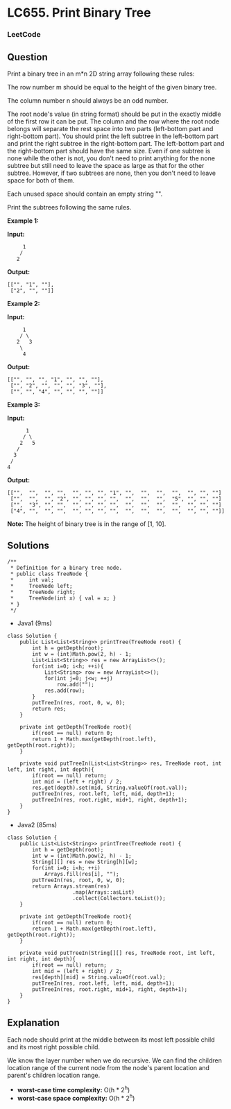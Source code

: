 # LC655. Print Binary Tree

### LeetCode

## Question

Print a binary tree in an m*n 2D string array following these rules:

The row number m should be equal to the height of the given binary tree.

The column number n should always be an odd number.

The root node's value (in string format) should be put in the exactly middle of the first row it can be put. The column and the row where the root node belongs will separate the rest space into two parts (left-bottom part and right-bottom part). You should print the left subtree in the left-bottom part and print the right subtree in the right-bottom part. The left-bottom part and the right-bottom part should have the same size. Even if one subtree is none while the other is not, you don't need to print anything for the none subtree but still need to leave the space as large as that for the other subtree. However, if two subtrees are none, then you don't need to leave space for both of them.

Each unused space should contain an empty string "".

Print the subtrees following the same rules.

**Example 1:**

**Input:**

```
     1
    /
   2
```

**Output:**

```
[["", "1", ""],
 ["2", "", ""]]
```

**Example 2:**

**Input:**

```
     1
    / \
   2   3
    \
     4
```

**Output:**

```
[["", "", "", "1", "", "", ""],
 ["", "2", "", "", "", "3", ""],
 ["", "", "4", "", "", "", ""]]
```

**Example 3:**

**Input:**

```
      1
     / \
    2   5
   / 
  3 
 / 
4 
```

**Output:**

```
[["",  "",  "", "",  "", "", "", "1", "",  "",  "",  "",  "", "", ""]
 ["",  "",  "", "2", "", "", "", "",  "",  "",  "",  "5", "", "", ""]
 ["",  "3", "", "",  "", "", "", "",  "",  "",  "",  "",  "", "", ""]
 ["4", "",  "", "",  "", "", "", "",  "",  "",  "",  "",  "", "", ""]]
```

**Note:** The height of binary tree is in the range of [1, 10].

## Solutions

```
/**
 * Definition for a binary tree node.
 * public class TreeNode {
 *     int val;
 *     TreeNode left;
 *     TreeNode right;
 *     TreeNode(int x) { val = x; }
 * }
 */
```

* Java1 (9ms)
```
class Solution {
    public List<List<String>> printTree(TreeNode root) {
        int h = getDepth(root);
        int w = (int)Math.pow(2, h) - 1;
        List<List<String>> res = new ArrayList<>();
        for(int i=0; i<h; ++i){
            List<String> row = new ArrayList<>();
            for(int j=0; j<w; ++j)
                row.add("");
            res.add(row);
        }
        putTreeIn(res, root, 0, w, 0);
        return res;
    }
    
    private int getDepth(TreeNode root){
        if(root == null) return 0;
        return 1 + Math.max(getDepth(root.left), getDepth(root.right));
    }
    
    private void putTreeIn(List<List<String>> res, TreeNode root, int left, int right, int depth){
        if(root == null) return;
        int mid = (left + right) / 2;
        res.get(depth).set(mid, String.valueOf(root.val));
        putTreeIn(res, root.left, left, mid, depth+1);
        putTreeIn(res, root.right, mid+1, right, depth+1);
    }
}
```

* Java2 (85ms)
```
class Solution {
    public List<List<String>> printTree(TreeNode root) {
        int h = getDepth(root);
        int w = (int)Math.pow(2, h) - 1;
        String[][] res = new String[h][w];
        for(int i=0; i<h; ++i)
            Arrays.fill(res[i], "");
        putTreeIn(res, root, 0, w, 0);
        return Arrays.stream(res)
                     .map(Arrays::asList)
                     .collect(Collectors.toList());
    }
    
    private int getDepth(TreeNode root){
        if(root == null) return 0;
        return 1 + Math.max(getDepth(root.left), getDepth(root.right));
    }
    
    private void putTreeIn(String[][] res, TreeNode root, int left, int right, int depth){
        if(root == null) return;
        int mid = (left + right) / 2;
        res[depth][mid] = String.valueOf(root.val);
        putTreeIn(res, root.left, left, mid, depth+1);
        putTreeIn(res, root.right, mid+1, right, depth+1);
    }
}
```

## Explanation

Each node should print at the middle between its most left possible child and its most right possible child.

We know the layer number when we do recursive. We can find the children location range of the current node from the node's parent location and parent's children location range.

* **worst-case time complexity:** O(h * 2<sup>h</sup>)
* **worst-case space complexity:** O(h * 2<sup>h</sup>)